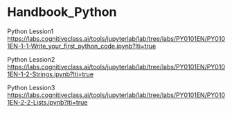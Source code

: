 # Handbook_Python

Python Lession1
https://labs.cognitiveclass.ai/tools/jupyterlab/lab/tree/labs/PY0101EN/PY0101EN-1-1-Write_your_first_python_code.ipynb?lti=true

Python Lession2
https://labs.cognitiveclass.ai/tools/jupyterlab/lab/tree/labs/PY0101EN/PY0101EN-1-2-Strings.ipynb?lti=true

Python Lession3
https://labs.cognitiveclass.ai/tools/jupyterlab/lab/tree/labs/PY0101EN/PY0101EN-2-2-Lists.ipynb?lti=true
